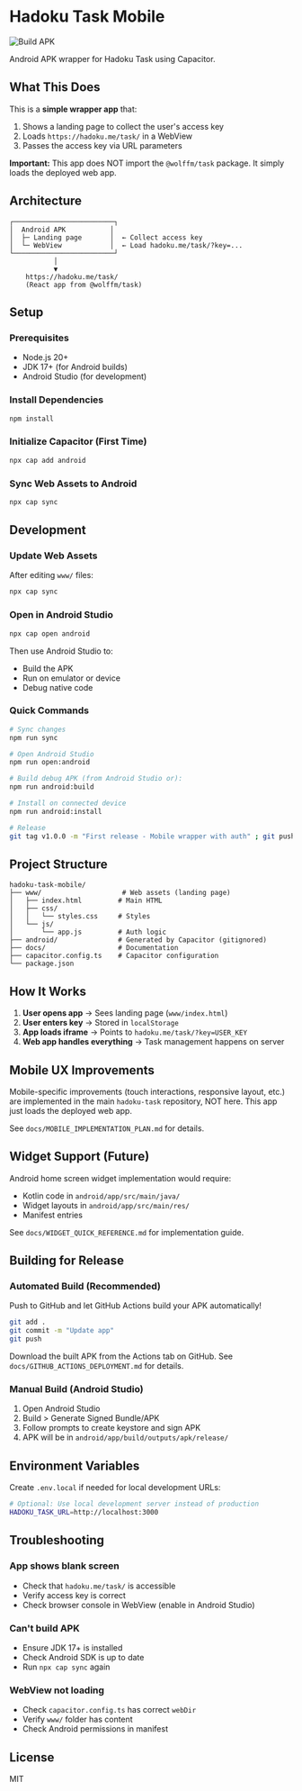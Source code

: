 # Hadoku Task Mobile

![Build APK](https://github.com/YOUR_USERNAME/hadoku-task-mobile/actions/workflows/build-apk.yml/badge.svg)

Android APK wrapper for Hadoku Task using Capacitor.

## What This Does

This is a **simple wrapper app** that:
1. Shows a landing page to collect the user's access key
2. Loads `https://hadoku.me/task/` in a WebView
3. Passes the access key via URL parameters

**Important:** This app does NOT import the `@wolffm/task` package. It simply loads the deployed web app.

## Architecture

```
┌─────────────────────────┐
│  Android APK           │
│  ├─ Landing page       │  ← Collect access key
│  └─ WebView            │  ← Load hadoku.me/task/?key=...
└─────────────────────────┘
           │
           ▼
    https://hadoku.me/task/
    (React app from @wolffm/task)
```

## Setup

### Prerequisites

- Node.js 20+
- JDK 17+ (for Android builds)
- Android Studio (for development)

### Install Dependencies

```bash
npm install
```

### Initialize Capacitor (First Time)

```bash
npx cap add android
```

### Sync Web Assets to Android

```bash
npx cap sync
```

## Development

### Update Web Assets

After editing `www/` files:

```bash
npx cap sync
```

### Open in Android Studio

```bash
npx cap open android
```

Then use Android Studio to:
- Build the APK
- Run on emulator or device
- Debug native code

### Quick Commands

```bash
# Sync changes
npm run sync

# Open Android Studio
npm run open:android

# Build debug APK (from Android Studio or):
npm run android:build

# Install on connected device
npm run android:install

# Release
git tag v1.0.0 -m "First release - Mobile wrapper with auth" ; git push --tags
```


## Project Structure

```
hadoku-task-mobile/
├── www/                    # Web assets (landing page)
│   ├── index.html         # Main HTML
│   ├── css/
│   │   └── styles.css     # Styles
│   └── js/
│       └── app.js         # Auth logic
├── android/               # Generated by Capacitor (gitignored)
├── docs/                  # Documentation
├── capacitor.config.ts    # Capacitor configuration
└── package.json
```

## How It Works

1. **User opens app** → Sees landing page (`www/index.html`)
2. **User enters key** → Stored in `localStorage`
3. **App loads iframe** → Points to `hadoku.me/task/?key=USER_KEY`
4. **Web app handles everything** → Task management happens on server

## Mobile UX Improvements

Mobile-specific improvements (touch interactions, responsive layout, etc.) are implemented in the main `hadoku-task` repository, NOT here. This app just loads the deployed web app.

See `docs/MOBILE_IMPLEMENTATION_PLAN.md` for details.

## Widget Support (Future)

Android home screen widget implementation would require:
- Kotlin code in `android/app/src/main/java/`
- Widget layouts in `android/app/src/main/res/`
- Manifest entries

See `docs/WIDGET_QUICK_REFERENCE.md` for implementation guide.

## Building for Release

### Automated Build (Recommended)

Push to GitHub and let GitHub Actions build your APK automatically!

```bash
git add .
git commit -m "Update app"
git push
```

Download the built APK from the Actions tab on GitHub. See `docs/GITHUB_ACTIONS_DEPLOYMENT.md` for details.

### Manual Build (Android Studio)

1. Open Android Studio
2. Build > Generate Signed Bundle/APK
3. Follow prompts to create keystore and sign APK
4. APK will be in `android/app/build/outputs/apk/release/`

## Environment Variables

Create `.env.local` if needed for local development URLs:

```bash
# Optional: Use local development server instead of production
HADOKU_TASK_URL=http://localhost:3000
```

## Troubleshooting

### App shows blank screen
- Check that `hadoku.me/task/` is accessible
- Verify access key is correct
- Check browser console in WebView (enable in Android Studio)

### Can't build APK
- Ensure JDK 17+ is installed
- Check Android SDK is up to date
- Run `npx cap sync` again

### WebView not loading
- Check `capacitor.config.ts` has correct `webDir`
- Verify `www/` folder has content
- Check Android permissions in manifest

## License

MIT
